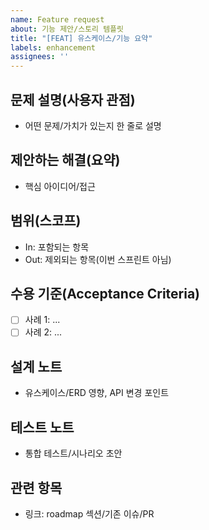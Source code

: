 ```yaml
---
name: Feature request
about: 기능 제안/스토리 템플릿
title: "[FEAT] 유스케이스/기능 요약"
labels: enhancement
assignees: ''
---
```


## 문제 설명(사용자 관점)
- 어떤 문제/가치가 있는지 한 줄로 설명

## 제안하는 해결(요약)
- 핵심 아이디어/접근

## 범위(스코프)
- In: 포함되는 항목
- Out: 제외되는 항목(이번 스프린트 아님)

## 수용 기준(Acceptance Criteria)
- [ ] 사례 1: ...
- [ ] 사례 2: ...

## 설계 노트
- 유스케이스/ERD 영향, API 변경 포인트

## 테스트 노트
- 통합 테스트/시나리오 초안

## 관련 항목
- 링크: roadmap 섹션/기존 이슈/PR

